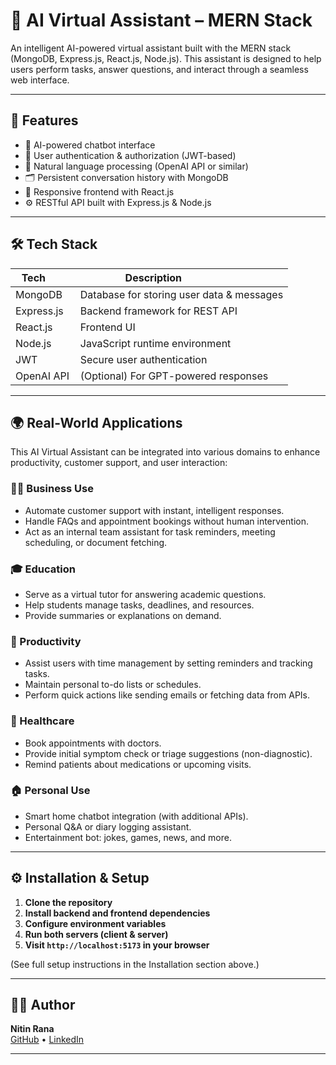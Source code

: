 # 🤖 AI Virtual Assistant – MERN Stack

An intelligent AI-powered virtual assistant built with the MERN stack (MongoDB, Express.js, React.js, Node.js). This assistant is designed to help users perform tasks, answer questions, and interact through a seamless web interface.

---

## 🚀 Features

- 💬 AI-powered chatbot interface
- 🔐 User authentication & authorization (JWT-based)
- 🧠 Natural language processing (OpenAI API or similar)
- 🗂️ Persistent conversation history with MongoDB
- 📱 Responsive frontend with React.js
- ⚙️ RESTful API built with Express.js & Node.js

---

## 🛠 Tech Stack

| Tech       | Description                     |
|------------|---------------------------------|
| MongoDB    | Database for storing user data & messages |
| Express.js | Backend framework for REST API  |
| React.js   | Frontend UI                     |
| Node.js    | JavaScript runtime environment  |
| JWT        | Secure user authentication      |
| OpenAI API | (Optional) For GPT-powered responses |

---

## 🌍 Real-World Applications

This AI Virtual Assistant can be integrated into various domains to enhance productivity, customer support, and user interaction:

### 🧑‍💼 Business Use
- Automate customer support with instant, intelligent responses.
- Handle FAQs and appointment bookings without human intervention.
- Act as an internal team assistant for task reminders, meeting scheduling, or document fetching.

### 🎓 Education
- Serve as a virtual tutor for answering academic questions.
- Help students manage tasks, deadlines, and resources.
- Provide summaries or explanations on demand.

### 💼 Productivity
- Assist users with time management by setting reminders and tracking tasks.
- Maintain personal to-do lists or schedules.
- Perform quick actions like sending emails or fetching data from APIs.

### 🏥 Healthcare
- Book appointments with doctors.
- Provide initial symptom check or triage suggestions (non-diagnostic).
- Remind patients about medications or upcoming visits.

### 🏠 Personal Use
- Smart home chatbot integration (with additional APIs).
- Personal Q&A or diary logging assistant.
- Entertainment bot: jokes, games, news, and more.

---

## ⚙️ Installation & Setup

1. **Clone the repository**
2. **Install backend and frontend dependencies**
3. **Configure environment variables**
4. **Run both servers (client & server)**
5. **Visit `http://localhost:5173` in your browser**

(See full setup instructions in the Installation section above.)

---

## 👨‍💻 Author

**Nitin Rana**  
[GitHub](https://github.com/RanaNitin02) • [LinkedIn](https://www.linkedin.com/in/nitin-2005-rana)

---
